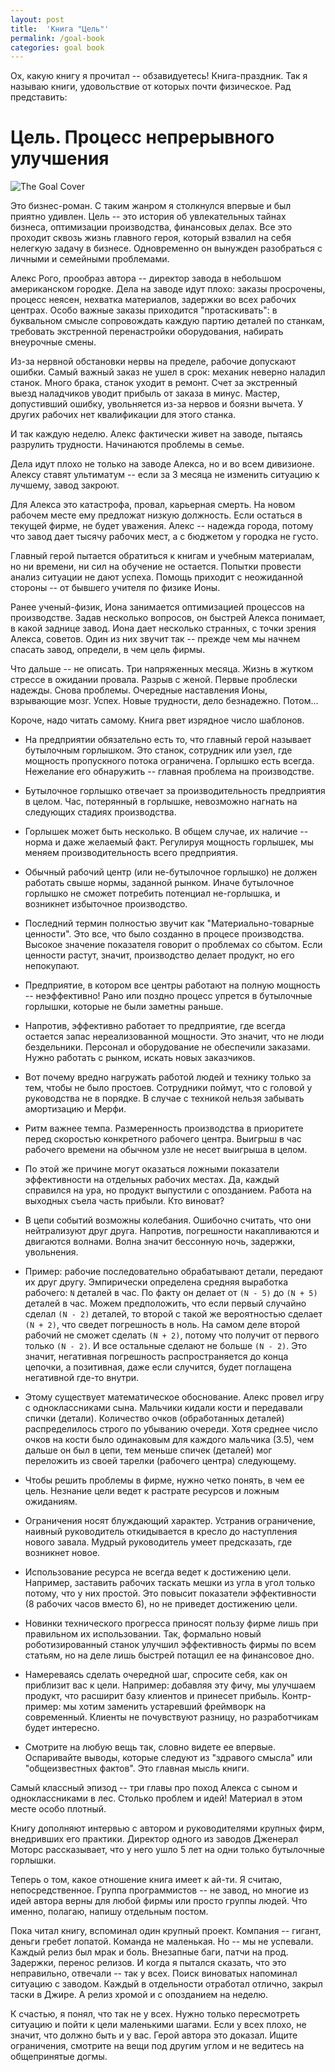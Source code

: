 ```yaml
---
layout: post
title:  'Книга "Цель"'
permalink: /goal-book
categories: goal book
---
```


Ох, какую книгу я прочитал -- обзавидуетесь! Книга-праздник. Так я называю
книги, удовольствие от которых почти физическое. Рад представить:

# Цель. Процесс непрерывного улучшения

![The Goal Cover](/assets/static/books/goal-cover.jpg)

Это бизнес-роман. С таким жанром я столкнулся впервые и был приятно
удивлен. Цель -- это история об увлекательных тайнах бизнеса, оптимизации
производства, финансовых делах. Все это проходит сквозь жизнь главного героя,
который взвалил на себя нелегкую задачу в бизнесе. Одновременно он вынужден
разобраться с личными и семейными проблемами.

Алекс Рого, прообраз автора -- директор завода в небольшом американском
городке. Дела на заводе идут плохо: заказы просрочены, процесс неясен, нехватка
материалов, задержки во всех рабочих центрах. Особо важные заказы приходится
"протаскивать": в буквальном смысле сопровождать каждую партию деталей по
станкам, требовать экстренной перенастройки оборудования, набирать внеурочные
смены.

Из-за нервной обстановки нервы на пределе, рабочие допускают ошибки. Самый
важный заказ не ушел в срок: механик неверно наладил станок. Много брака, станок
уходит в ремонт. Счет за экстренный выезд наладчиков уводит прибыль от заказа в
минус. Мастер, допустивший ошибку, увольняется из-за нервов и боязни вычета. У
других рабочих нет квалификации для этого станка.

И так каждую неделю. Алекс фактически живет на заводе, пытаясь разрулить
трудности. Начинаются проблемы в семье.

Дела идут плохо не только на заводе Алекса, но и во всем дивизионе. Алексу
ставят ультиматум -- если за 3 месяца не изменить ситуацию к лучшему, завод
закроют.

Для Алекса это катастрофа, провал, карьерная смерть. На новом рабочем месте ему
предложат низкую должность. Если остаться в текущей фирме, не будет
уважения. Алекс -- надежда города, потому что завод дает тысячу рабочих мест, а
с бюджетом у городка не густо.

Главный герой пытается обратиться к книгам и учебным материалам, но ни времени,
ни сил на обучение не остается. Попытки провести анализ ситуации не дают
успеха. Помощь приходит с неожиданной стороны -- от бывшего учителя по физике
Ионы.

Ранее ученый-физик, Иона занимается оптимизацией процессов на
производстве. Задав несколько вопросов, он быстрей Алекса понимает, в какой
заднице завод. Иона дает несколько странных, с точки зрения Алекса,
советов. Один из них звучит так -- прежде чем мы начнем спасать завод, определи,
в чем цель фирмы.

Что дальше -- не описать. Три напряженных месяца. Жизнь в жутком стрессе в
ожидании провала. Разрыв с женой. Первые проблески надежды. Снова
проблемы. Очередные наставления Ионы, взрывающие мозг. Успех. Новые трудности,
дело безнадежно. Потом...

Короче, надо читать самому. Книга рвет изрядное число шаблонов.

- На предприятии обязательно есть то, что главный герой называет бутылочным
  горлышком. Это станок, сотрудник или узел, где мощность пропускного потока
  ограничена. Горлышко есть всегда. Нежелание его обнаружить -- главная проблема
  на производстве.

- Бутылочное горлышко отвечает за производительность предприятия в целом. Час,
  потерянный в горлышке, невозможно нагнать на следующих стадиях производства.

- Горлышек может быть несколько. В общем случае, их наличие -- норма и даже
  желаемый факт. Регулируя мощность горлышек, мы меняем производительность всего
  предприятия.

- Обычный рабочий центр (или не-бутылочное горлышко) не должен работать свыше
  нормы, заданной рынком. Иначе бутылочное горлышко не сможет потребить
  потенциал не-горлышка, и возникнет избыточное производство.

- Последний термин полностью звучит как "Материально-товарные ценности". Это
  все, что было созданно в процесе производства. Высокое значение показателя
  говорит о проблемах со сбытом. Если ценности растут, значит, производство
  делает продукт, но его непокупают.

- Предприятие, в котором все центры работают на полную мощность -- неэффективно!
  Рано или поздно процесс упрется в бутылочные горлышки, которые не были заметны
  раньше.

- Напротив, эффективно работает то предприятие, где всегда остается запас
  нереализованной мощности. Это значит, что не люди бездельники. Персонал и
  оборудование не обеспечили заказами. Нужно работать с рынком, искать новых
  заказчиков.

- Вот почему вредно нагружать работой людей и технику только за тем, чтобы не
  было простоев. Сотрудники поймут, что с головой у руководства не в порядке. В
  случае с техникой нельзя забывать амортизацию и Мерфи.

- Ритм важнее темпа. Размеренность производства в приоритете перед скоростью
  конкретного рабочего центра. Выигрыш в час рабочего времени на обычном узле не
  несет выигрыша в целом.

- По этой же причине могут оказаться ложными показатели эффективности на
  отдельных рабочих местах. Да, каждый справился на ура, но продукт выпустили с
  опозданием. Работа на выходных съела часть прибыли. Кто виноват?

- В цепи событий возможны колебания. Ошибочно считать, что они нейтрализуют друг
  друга. Напротив, погрешности накапливаются и двигаются волнами. Волна значит
  бессонную ночь, задержки, увольнения.

- Пример: рабочие последовательно обрабатывают детали, передают их друг
  другу. Эмпирически определена средняя выработка рабочего: `N` деталей в
  час. По факту он делает от `(N - 5)` до `(N + 5)` деталей в час. Можем
  предположить, что если первый случайно сделал `(N - 2)` деталей, то второй с
  такой же вероятностью сделает `(N + 2)`, что сведет погрешность в ноль. На
  самом деле второй рабочий не сможет сделать `(N + 2)`, потому что получит от
  первого только `(N - 2)`. И все остальные сделают не больше `(N - 2)`. Это
  значит, негативная погрешность распространяется до конца цепочки, а
  позитивная, даже если случится, будет поглащена негативной где-то внутри.

- Этому существует математическое обоснование. Алекс провел игру с
  одноклассниками сына. Мальчики кидали кости и передавали спички
  (детали). Количество очков (обработанных деталей) распределилось строго по
  убыванию очереди. Хотя среднее число очков на кости было одинаковым для
  каждого мальчика (3.5), чем дальше он был в цепи, тем меньше спичек (деталей)
  мог переложить из своей тарелки (рабочего центра) следующему.

- Чтобы решить проблемы в фирме, нужно четко понять, в чем ее цель. Незнание
  цели ведет к растрате ресурсов и ложным ожиданиям.

- Ограничения носят блуждающий характер. Устранив ограничение, наивный
  руководитель откидывается в кресло до наступления нового завала. Мудрый
  руководитель умеет предсказать, где возникнет новое.

- Использование ресурса не всегда ведет к достижению цели. Например, заставить
  рабочих таскать мешки из угла в угол только потому, что у них простой. Это
  повысит показатели эффективности (8 рабочих часов вместо 6), но не приведет
  достижению цели.

- Новинки технического прогресса приносят пользу фирме лишь при правильном их
  использовании. Так, формально новый роботизированный станок улучшил
  эффективность фирмы по всем статьям, но на деле лишь быстрей потащил ее на
  финансовое дно.

- Намереваясь сделать очередной шаг, спросите себя, как он приблизит вас к
  цели. Например: добавляя эту фичу, мы улучшаем продукт, что расширит базу
  клиентов и принесет прибыль. Контр-пример: мы хотим заменить устаревший
  фреймворк на современный. Клиенты не почувствуют разницу, но разработчикам
  будет интересно.

- Смотрите на любую вещь так, словно видете ее впервые. Оспаривайте выводы,
  которые следуют из "здравого смысла" или "общеизвестных фактов". Это главная
  мысль книги.

Самый классный эпизод -- три главы про поход Алекса с сыном и одноклассниками в
лес. Столько проблем и идей! Материал в этом месте особо плотный.

Книгу дополняют интервью с автором и руководителями крупных фирм, внедривших его
практики. Директор одного из заводов Дженерал Моторс рассказывает, что у него
ушло 5 лет на одни только бутылочные горлышки.

Теперь о том, какое отношение книга имеет к ай-ти. Я считаю,
непосредственное. Группа программистов -- не завод, но многие из идей автора
верны для любой фирмы или просто группы людей. Что именно, полагаю, напишу
отдельным постом.

Пока читал книгу, вспоминал один крупный проект. Компания -- гигант, деньги
гребет лопатой. Команда не маленькая. Но -- мы не успевали. Каждый релиз был
мрак и боль. Внезапные баги, патчи на прод. Задержки, перенос релизов. И когда я
пытался сказать, что это неправильно, отвечали -- так у всех. Поиск виноватых
напоминал ситуацию с заводом. Каждый в отдельности отработал отлично, закрыл
таски в Джире. А релиз хромой и с опозданием на неделю.

К счастью, я понял, что так не у всех. Нужно только пересмотреть ситуацию и
пойти к цели маленькими шагами. Если у всех плохо, не значит, что должно быть и
у вас. Герой автора это доказал. Ищите ограничения, смотрите на вещи под другим
углом и не ведитесь на общепринятые догмы.
